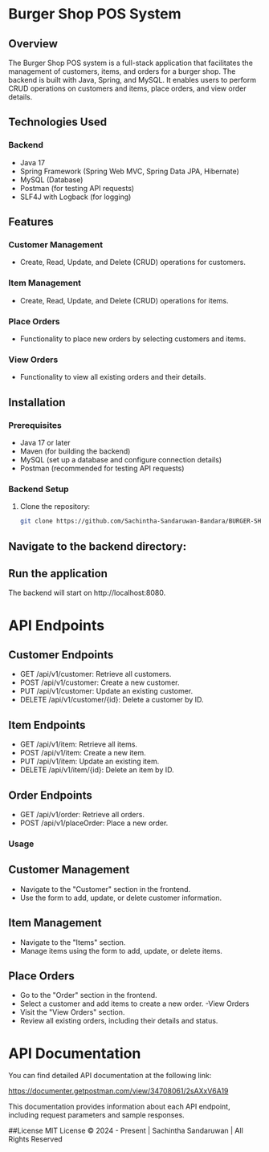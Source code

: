 # Burger Shop POS System

## Overview

The Burger Shop POS system is a full-stack application that facilitates the management of customers, items, and orders for a burger shop. The backend is built with Java, Spring, and MySQL. It enables users to perform CRUD operations on customers and items, place orders, and view order details.

## Technologies Used

### Backend
- Java 17
- Spring Framework (Spring Web MVC, Spring Data JPA, Hibernate)
- MySQL (Database)
- Postman (for testing API requests)
- SLF4J with Logback (for logging)

## Features

### Customer Management
- Create, Read, Update, and Delete (CRUD) operations for customers.

### Item Management
- Create, Read, Update, and Delete (CRUD) operations for items.

### Place Orders
- Functionality to place new orders by selecting customers and items.

### View Orders
- Functionality to view all existing orders and their details.

## Installation

### Prerequisites
- Java 17 or later
- Maven (for building the backend)
- MySQL (set up a database and configure connection details)
- Postman (recommended for testing API requests)

### Backend Setup
1. Clone the repository:
   ```bash
   git clone https://github.com/Sachintha-Sandaruwan-Bandara/BURGER-SHOP-POS-BACKEND-SPRING.git
## Navigate to the backend directory:

## Run the application
The backend will start on http://localhost:8080.
# API Endpoints
## Customer Endpoints
- GET /api/v1/customer: Retrieve all customers.
- POST /api/v1/customer: Create a new customer.
- PUT /api/v1/customer: Update an existing customer.
- DELETE /api/v1/customer/{id}: Delete a customer by ID.
## Item Endpoints
- GET /api/v1/item: Retrieve all items.
- POST /api/v1/item: Create a new item.
- PUT /api/v1/item: Update an existing item.
- DELETE /api/v1/item/{id}: Delete an item by ID.
## Order Endpoints
- GET /api/v1/order: Retrieve all orders.
- POST /api/v1/placeOrder: Place a new order.
### Usage
## Customer Management
- Navigate to the "Customer" section in the frontend.
- Use the form to add, update, or delete customer information.
## Item Management
- Navigate to the "Items" section.
- Manage items using the form to add, update, or delete items.
## Place Orders
- Go to the "Order" section in the frontend.
- Select a customer and add items to create a new order.
-View Orders
- Visit the "View Orders" section.
- Review all existing orders, including their details and status.
# API Documentation
You can find detailed API documentation at the following link:

https://documenter.getpostman.com/view/34708061/2sAXxV6A19

This documentation provides information about each API endpoint, including request parameters and sample responses.

##License
MIT License
© 2024 - Present | Sachintha Sandaruwan | All Rights Reserved
